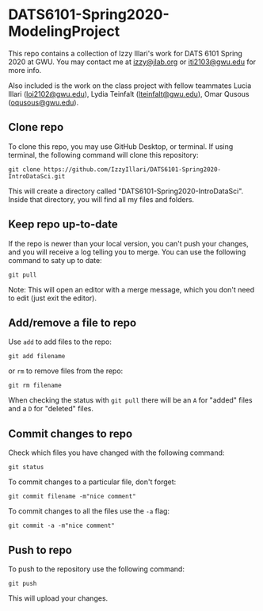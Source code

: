 # DATS6101-Spring2020-ModelingProject

This repo contains a collection of Izzy Illari's work for DATS 6101 Spring 2020 at GWU. You may contact me at izzy@jlab.org or iti2103@gwu.edu for more info.

Also included is the work on the class project with fellow teammates Lucia Illari (loi2102@gwu.edu), Lydia Teinfalt (lteinfalt@gwu.edu), Omar Qusous (oqusous@gwu.edu).

Clone repo
-----------

To clone this repo, you may use GitHub Desktop, or terminal. If using terminal, the following command will clone this repository:

```git clone https://github.com/IzzyIllari/DATS6101-Spring2020-IntroDataSci.git```

This will create a directory called "DATS6101-Spring2020-IntroDataSci". Inside that directory, you will find all my files and folders.

Keep repo up-to-date
--------------------

If the repo is newer than your local version, you can't push your changes, and you will receive a log telling you to merge. You can use the following command to saty up to date:

`git pull`

Note: This will open an editor with a merge message, which you don't need to edit (just exit the editor).

Add/remove a file to repo
--------------------------

Use `add` to add files to the repo:

`git add filename`

or `rm` to remove files from the repo:

`git rm filename`

When checking the status with `git pull` there will be an `A` for "added" files and a `D` for "deleted" files.


Commit changes to repo
----------------------

Check which files you have changed with the following command:

`git status`

To commit changes to a particular file, don't forget:

`git commit filename -m"nice comment"`

To commit changes to all the files use the `-a` flag:

`git commit -a -m"nice comment"`

Push to repo
-------------

To push to the repository use the following command:

`git push`

This will upload your changes.
